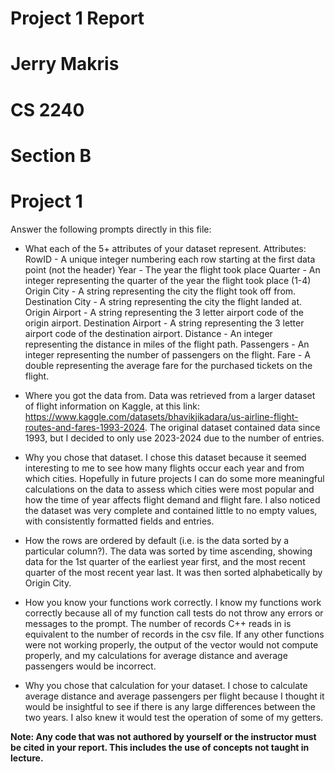 # Project 1 Report
# Jerry Makris
# CS 2240
# Section B
# Project 1

Answer the following prompts directly in this file:
* What each of the 5+ attributes of your dataset represent.
  Attributes:
    RowID - A unique integer numbering each row starting at the first data point (not the header)
    Year - The year the flight took place
    Quarter - An integer representing the quarter of the year the flight took place (1-4)
    Origin City - A string representing the city the flight took off from.
    Destination City - A string representing the city the flight landed at.
    Origin Airport - A string representing the 3 letter airport code of the origin airport.
    Destination Airport - A string representing the 3 letter airport code of the destination airport.
    Distance - An integer representing the distance in miles of the flight path.
    Passengers - An integer representing the number of passengers on the flight.
    Fare - A double representing the average fare for the purchased tickets on the flight.

* Where you got the data from.
    Data was retrieved from a larger dataset of flight information on Kaggle, at this link:
    https://www.kaggle.com/datasets/bhavikjikadara/us-airline-flight-routes-and-fares-1993-2024.
    The original dataset contained data since 1993, but I decided to only use 2023-2024 due to 
    the number of entries.

* Why you chose that dataset.
    I chose this dataset because it seemed interesting to me to see how many flights occur each year
    and from which cities. Hopefully in future projects I can do some more meaningful calculations on 
    the data to assess which cities were most popular and how the time of year affects flight demand 
    and flight fare. I also noticed the dataset was very complete and contained little to no empty values,
    with consistently formatted fields and entries.

* How the rows are ordered by default (i.e. is the data sorted by a particular column?).
    The data was sorted by time ascending, showing data for the 1st quarter of the earliest year first, and
    the most recent quarter of the most recent year last. It was then sorted alphabetically by Origin City.
* How you know your functions work correctly.
    I know my functions work correctly because all of my function call tests do not throw any errors or messages
    to the prompt. The number of records C++ reads in is equivalent to the number of records in the csv file. 
    If any other functions were not working properly, the output of the vector would not compute properly, and 
    my calculations for average distance and average passengers would be incorrect. 

* Why you chose that calculation for your dataset.
    I chose to calculate average distance and average passengers per flight because I thought it would be insightful
    to see if there is any large differences between the two years. I also knew it would test the operation of some of
    my getters.

**Note: Any code that was not authored by yourself or the instructor must be cited in your report. This includes the use of concepts not taught in lecture.**